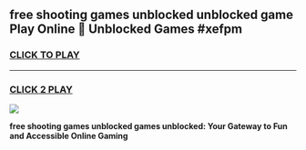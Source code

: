 
## free shooting games unblocked unblocked game Play Online 👋 Unblocked Games #xefpm
<h3>
<a href="https://premium.freeplayer.one?title=free_shooting_games_unblocked&ref=21F">CLICK TO PLAY</a></h3>
<hr>

<h3>
<a href="https://premium.freeplayer.one?title=free_shooting_games_unblocked&ref=21F">CLICK 2 PLAY</a>
  
</h3>

<a href="https://premium.freeplayer.one?title=free_shooting_games_unblocked&ref=21F/"><img src="https://clearcache.store/games.png"></a>


**free shooting games unblocked games unblocked: Your Gateway to Fun and Accessible Online Gaming**

